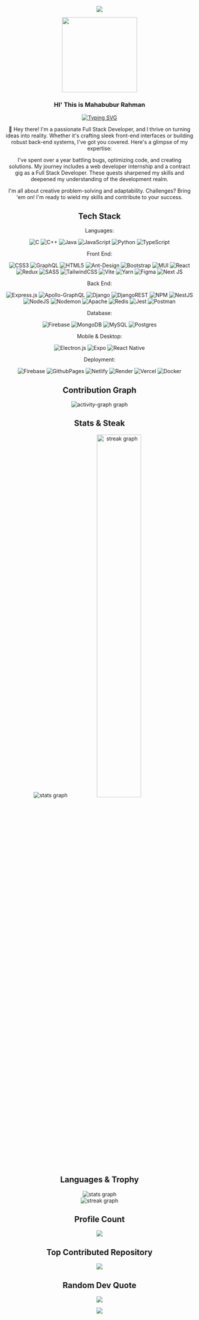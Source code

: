 <div align="center">

<section>

![](https://capsule-render.vercel.app/api?type=waving&color=gradient&height=100&section=header)

  <img src="https://i.pinimg.com/originals/81/17/8b/81178b47a8598f0c81c4799f2cdd4057.gif" width="200">
  <h3>HI' This is Mahabubur Rahman</h3>

[![Typing SVG](https://readme-typing-svg.herokuapp.com?font=Fira+Code&weight=700&pause=1000&center=true&random=false&width=435&lines=Full+Stack+Developer;Software+Engineer;Competitive+Programmer;Revolutionary+Coding+Methodologist)](https://git.io/typing-svg)

</section>

<section>
    <p>
👋 Hey there! I'm a passionate Full Stack Developer, and I thrive on turning ideas into reality. Whether it's crafting sleek front-end interfaces or building robust back-end systems, I've got you covered. Here's a glimpse of my expertise:

I've spent over a year battling bugs, optimizing code, and creating solutions. My journey includes a web developer internship and a contract gig as a Full Stack Developer. These quests sharpened my skills and deepened my understanding of the development realm.

I'm all about creative problem-solving and adaptability. Challenges? Bring 'em on! I'm ready to wield my skills and contribute to your success.

</p>

</section>

<section>
    <h2>Tech Stack</h2>
    <p>Languages:</p>

![C](https://img.shields.io/badge/c-%2300599C.svg?style=for-the-badge&logo=c&logoColor=white) ![C++](https://img.shields.io/badge/c++-%2300599C.svg?style=for-the-badge&logo=c%2B%2B&logoColor=white) ![Java](https://img.shields.io/badge/java-%23ED8B00.svg?style=for-the-badge&logo=openjdk&logoColor=white) ![JavaScript](https://img.shields.io/badge/javascript-%23323330.svg?style=for-the-badge&logo=javascript&logoColor=%23F7DF1E) ![Python](https://img.shields.io/badge/python-3670A0?style=for-the-badge&logo=python&logoColor=ffdd54) ![TypeScript](https://img.shields.io/badge/typescript-%23007ACC.svg?style=for-the-badge&logo=typescript&logoColor=white)

<p>Front End:</p>

![CSS3](https://img.shields.io/badge/css3-%231572B6.svg?style=for-the-badge&logo=css3&logoColor=white) ![GraphQL](https://img.shields.io/badge/-GraphQL-E10098?style=for-the-badge&logo=graphql&logoColor=white) ![HTML5](https://img.shields.io/badge/html5-%23E34F26.svg?style=for-the-badge&logo=html5&logoColor=white) ![Ant-Design](https://img.shields.io/badge/-AntDesign-%230170FE?style=for-the-badge&logo=ant-design&logoColor=white) ![Bootstrap](https://img.shields.io/badge/bootstrap-%238511FA.svg?style=for-the-badge&logo=bootstrap&logoColor=white) ![MUI](https://img.shields.io/badge/MUI-%230081CB.svg?style=for-the-badge&logo=mui&logoColor=white) ![React](https://img.shields.io/badge/react-%2320232a.svg?style=for-the-badge&logo=react&logoColor=%2361DAFB) ![Redux](https://img.shields.io/badge/redux-%23593d88.svg?style=for-the-badge&logo=redux&logoColor=white) ![SASS](https://img.shields.io/badge/SASS-hotpink.svg?style=for-the-badge&logo=SASS&logoColor=white) ![TailwindCSS](https://img.shields.io/badge/tailwindcss-%2338B2AC.svg?style=for-the-badge&logo=tailwind-css&logoColor=white) ![Vite](https://img.shields.io/badge/vite-%23646CFF.svg?style=for-the-badge&logo=vite&logoColor=white) ![Yarn](https://img.shields.io/badge/yarn-%232C8EBB.svg?style=for-the-badge&logo=yarn&logoColor=white) ![Figma](https://img.shields.io/badge/figma-%23F24E1E.svg?style=for-the-badge&logo=figma&logoColor=white)  ![Next JS](https://img.shields.io/badge/Next-black?style=for-the-badge&logo=next.js&logoColor=white)

<p>Back End:</p>

![Express.js](https://img.shields.io/badge/express.js-%23404d59.svg?style=for-the-badge&logo=express&logoColor=%2361DAFB) ![Apollo-GraphQL](https://img.shields.io/badge/-ApolloGraphQL-311C87?style=for-the-badge&logo=apollo-graphql) ![Django](https://img.shields.io/badge/django-%23092E20.svg?style=for-the-badge&logo=django&logoColor=white) ![DjangoREST](https://img.shields.io/badge/DJANGO-REST-ff1709?style=for-the-badge&logo=django&logoColor=white&color=ff1709&labelColor=gray) ![NPM](https://img.shields.io/badge/NPM-%23CB3837.svg?style=for-the-badge&logo=npm&logoColor=white) ![NestJS](https://img.shields.io/badge/nestjs-%23E0234E.svg?style=for-the-badge&logo=nestjs&logoColor=white)  ![NodeJS](https://img.shields.io/badge/node.js-6DA55F?style=for-the-badge&logo=node.js&logoColor=white) ![Nodemon](https://img.shields.io/badge/NODEMON-%23323330.svg?style=for-the-badge&logo=nodemon&logoColor=%BBDEAD) ![Apache](https://img.shields.io/badge/apache-%23D42029.svg?style=for-the-badge&logo=apache&logoColor=white) ![Redis](https://img.shields.io/badge/redis-%23DD0031.svg?style=for-the-badge&logo=redis&logoColor=white) ![Jest](https://img.shields.io/badge/-jest-%23C21325?style=for-the-badge&logo=jest&logoColor=white) ![Postman](https://img.shields.io/badge/Postman-FF6C37?style=for-the-badge&logo=postman&logoColor=white)

<p>Database:</p>

![Firebase](https://img.shields.io/badge/Firebase-039BE5?style=for-the-badge&logo=Firebase&logoColor=white) ![MongoDB](https://img.shields.io/badge/MongoDB-%234ea94b.svg?style=for-the-badge&logo=mongodb&logoColor=white) ![MySQL](https://img.shields.io/badge/mysql-%2300000f.svg?style=for-the-badge&logo=mysql&logoColor=white) ![Postgres](https://img.shields.io/badge/postgres-%23316192.svg?style=for-the-badge&logo=postgresql&logoColor=white)

<p>Mobile & Desktop:</p>

![Electron.js](https://img.shields.io/badge/Electron-191970?style=for-the-badge&logo=Electron&logoColor=white) ![Expo](https://img.shields.io/badge/expo-1C1E24?style=for-the-badge&logo=expo&logoColor=#D04A37) ![React Native](https://img.shields.io/badge/react_native-%2320232a.svg?style=for-the-badge&logo=react&logoColor=%2361DAFB)

<p>Deployment:</p>

![Firebase](https://img.shields.io/badge/firebase-%23039BE5.svg?style=for-the-badge&logo=firebase) ![GithubPages](https://img.shields.io/badge/github%20pages-121013?style=for-the-badge&logo=github&logoColor=white) ![Netlify](https://img.shields.io/badge/netlify-%23000000.svg?style=for-the-badge&logo=netlify&logoColor=#00C7B7) ![Render](https://img.shields.io/badge/Render-%46E3B7.svg?style=for-the-badge&logo=render&logoColor=white) ![Vercel](https://img.shields.io/badge/vercel-%23000000.svg?style=for-the-badge&logo=vercel&logoColor=white) ![Docker](https://img.shields.io/badge/docker-%230db7ed.svg?style=for-the-badge&logo=docker&logoColor=white)

</section>

<section>

 <h2>Contribution Graph</h2>

  <img src="https://github-readme-activity-graph.vercel.app/graph?username=mahabubr&radius=16&theme=react&area=true&order=5&hide_title=false"  alt="activity-graph graph"  />

</section>

<section >

 <h2>Stats & Steak</h2>

<div >
    <img src="https://github-readme-stats.vercel.app/api?username=mahabubr&hide_title=false&hide_rank=false&show_icons=true&include_all_commits=true&count_private=true&disable_animations=false&theme=dracula&locale=en&hide_border=false&order=1" alt="stats graph"  />
    <img src="https://streak-stats.demolab.com?user=mahabubr&locale=en&mode=daily&theme=dracula&hide_border=false&border_radius=5&order=3" alt="streak graph" style="width: calc(50% - 5px); margin-left: 10px;" />
  </div>

</section>

<section >

 <h2>Languages & Trophy</h2>

<div >
    <img src="https://github-readme-stats.vercel.app/api/top-langs?username=mahabubr&locale=en&hide_title=false&layout=compact&card_width=320&langs_count=5&theme=dracula&hide_border=false&order=21" alt="stats graph"  />
  </div>
<div>
    <img src="https://github-profile-trophy.vercel.app?username=mahabubr&theme=dracula&column=4&row=2&margin-w=8&margin-h=8&no-bg=false&no-frame=true&order=4" alt="streak graph" />
</div>

</section>

<section>

 <h2>Profile Count</h2>

  <img src="https://profile-counter.glitch.me/mahabubr/count.svg?"  />

</section>

<section>
    <h2>Top Contributed Repository</h2>

![](https://github-contributor-stats.vercel.app/api?username=mahabubr&limit=5&theme=dark&combine_all_yearly_contributions=true)

</section>

<section>
    <h2>Random Dev Quote</h2>

![](https://quotes-github-readme.vercel.app/api?type=horizontal&theme=radical)

</section>

![](https://capsule-render.vercel.app/api?type=waving&color=gradient&height=100&section=footer)

</div>
